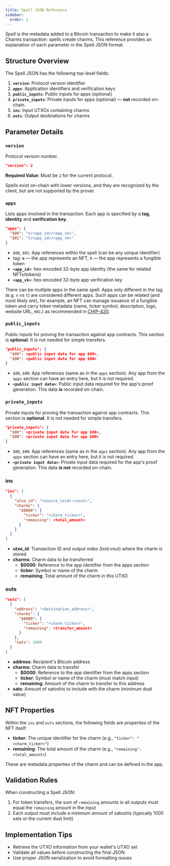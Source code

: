 ```yaml
---
title: Spell JSON Reference
sidebar:
  order: 1
---
```


_Spell_ is the metadata added to a Bitcoin transaction to make it also a Charms transaction: spells create charms. This reference provides an explanation of each parameter in the Spell JSON format.

## Structure Overview

The Spell JSON has the following top-level fields:

1. **`version`**: Protocol version identifier
2. **`apps`**: Application identifiers and verification keys
3. **`public_inputs`**: Public inputs for apps (optional)
4. **`private_inputs`**: Private inputs for apps (optional) — **not** recorded on-chain.
5. **`ins`**: Input UTXOs containing charms
6. **`outs`**: Output destinations for charms

## Parameter Details

### `version`

Protocol version number.

```json
"version": 2
```

**Required Value**: Must be `2` for the current protocol. 

Spells exist on-chain with lower versions, and they are recognized by the client, but are not supported by the prover.

### `apps`

Lists apps involved in the transaction. Each app is specified by a **tag**, **identity** and **verification key**.

```json
"apps": {
  "$00": "n/<app_id>/<app_vk>",
  "$01": "t/<app_id>/<app_vk>"
}
```

- `$00`, `$01`: App references within the spell (can be any unique identifier)
- tag: **`n`** — the app represents an NFT, **`t`** — the app represents a fungible token
- **`<app_id>`**: hex-encoded 32-byte app identity (the same for related NFTs/tokens)
- **`<app_vk>`**: hex-encoded 32-byte app verification key

There can be multiple apps in the same spell. Apps only different in the tag (e.g. `n` vs `t`) are considered different apps. Such apps can be related (and most likely are), for example, an NFT can manage issuance of a fungible token and carry token metadata (name, ticker symbol, description, logo, website URL, etc.) as recommended in [CHIP-420](https://github.com/CharmsDev/charms/blob/main/CHIPs/CHIP-0420). 

### `public_inputs`

Public inputs for proving the transaction against app contracts. This section is **optional**. It is not needed for simple transfers.

```json
"public_inputs": {
  "$00": <public input data for app $00>,
  "$0N": <public input data for app $0N>
}
```

- `$00`, `$0N`: App references (same as in the `apps` section). Any app from the `apps` section can have an entry here, but it is not required.
- **`<public input data>`**: Public input data required for the app's proof generation. This data **is** recorded on-chain.

### `private_inputs`

Private inputs for proving the transaction against app contracts. This section is **optional**. It is not needed for simple transfers.

```json
"private_inputs": {
  "$00": <private input data for app $00>,
  "$0N": <private input data for app $0N>
}
```

- `$00`, `$0N`: App references (same as in the `apps` section). Any app from the `apps` section can have an entry here, but it is not required.
- **`<private input data>`**: Private input data required for the app's proof generation. This data **is not** recorded on-chain.

### ins

```json
"ins": [
  {
    "utxo_id": "<source_txid>:<vout>",
    "charms": {
      "$0000": {
        "ticker": "<charm_ticker>",
        "remaining": <total_amount>
      }
    }
  }
]
```

- **utxo_id**: Transaction ID and output index (txid:vout) where the charm is stored
- **charms**: Charm data to be transferred
  - **$0000**: Reference to the app identifier from the apps section
  - **ticker**: Symbol or name of the charm
  - **remaining**: Total amount of the charm in this UTXO

### outs

```json
"outs": [
  {
    "address": "<destination_address>",
    "charms": {
      "$0000": {
        "ticker": "<charm_ticker>",
        "remaining": <transfer_amount>
      }
    },
    "sats": 1000
  }
]
```

- **address**: Recipient's Bitcoin address
- **charms**: Charm data to transfer
  - **$0000**: Reference to the app identifier from the apps section
  - **ticker**: Symbol or name of the charm (must match input)
  - **remaining**: Amount of the charm to transfer to this address
- **sats**: Amount of satoshis to include with the charm (minimum dust value)

## NFT Properties

Within the `ins` and `outs` sections, the following fields are properties of the NFT itself:

- **ticker**: The unique identifier for the charm (e.g., `"ticker": "<charm_ticker>"`)
- **remaining**: The total amount of the charm (e.g., `"remaining": <total_amount>`)

These are metadata properties of the charm and can be defined in the app.

## Validation Rules

When constructing a Spell JSON:

1. For token transfers, the sum of `remaining` amounts in all outputs must equal the `remaining` amount in the input
2. Each output must include a minimum amount of satoshis (typically 1000 sats or the current dust limit)

## Implementation Tips

- Retrieve the UTXO information from your wallet's UTXO set
- Validate all values before constructing the final JSON
- Use proper JSON serialization to avoid formatting issues
